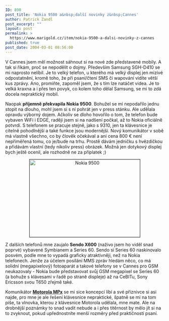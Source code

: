 ```yaml
---
ID: 890
post_title: 'Nokia 9500 a&nbsp;další novinky z&nbsp;Cannes'
author: Patrick Zandl
post_excerpt: ""
layout: post
permalink: >
  https://www.marigold.cz/item/nokia-9500-a-dalsi-novinky-z-cannes
published: true
post_date: 2004-03-01 08:56:00
---
```

<P>V Cannes jsem měl možnost sáhnout si na nové zde představené mobily. A tak si říkám, proč se nepodělit o dojmy. Především Samsung SGH-D410 se mi naprosto nelíbil. Je to velký telefon, u kterého má velký displej jen mizivé odpostatnění, kromě toho, že při psaní/čtení SMS či wapování vidíte větší kus zprávy. Ano, promiňte, zapoměl jsem, že s tím lze natáčet videa. Je to velká kraxna a i přes ten povyk, co kolem toho dělal Samsung, se mi to zdá docela nepraktický mobil. </P>
<P>Naopak <STRONG>příjemně překvapila Nokia 9500</STRONG>. Bohužel se mi nepodařilo jednu stopit na dlouho, mohl jsem si s ní pohrát jen v press stánku. Ale udělala opravdu výborný dojem. Ačkoliv se dloho hovořilo o tom, že telefon bude vybaven WiFi i EDGE, raději jsem si na nadšení počkal, až to Nokia oficiálně potvrdí. S telefonem se pracuje stejně, jako s 9310, jen ta klávesnice je citelně pohodlnější a také funkce jsou modernější. Nový komunikátor v sobě má vlastně všechno, co by člověk očekával a ani cena 800 &#8364; není nepřiměřená tomu, co je/bude na trhu. Prostě dávám jedničku s hvězdičkou a přidávám vlastní (tedy nikoliv press) obrázek. Možná jen dotykový displej bych ještě ocenil, ale rozhodně ne za příplatek ;)</P>
<P align=center><IMG height=246 alt="Nokia 9500" src="/wp-content/uploads/nokia9500.jpg" width=350 border=1></P>
<P align=left>Z dalších telefonů mne zaujalo <STRONG>Sendo X600</STRONG> (naživo jsem ho viděl snad poprvé) vybavené Symbianem a Series 60. Sendo si Series 60 naskinovalo posvém, podle mne to vypadá graficky atraktivněji, než na Nokia telefonech. Jenže za účelem posílání MMS zpráv hledám něco, co má solidní (megapixelový) fotoaparát a takové telefony se v Cannes pro GSM neukazovaly - Nokia bude představovat svůj GSM megapixel se Series 60 (a bohuže s klávesami v řadě po straně displeje) až na CeBITu, Sony Ericsson svou T650 zřejmě také. </P>
<P align=left>Komunikátor <A href="http://mobil.idnes.cz/mobilni_komunikace/mobilni_telefony/abecedni_prehled_mt/motorola/motorolavcannes1040225.html" target=_blank><STRONG>Motorola MPx</STRONG></A> se mi sice koncepcí líbí a své přiznivce si asi najde, pro mne je ale řešení klávesnice nepraktické, špatně se mi na tom píše, ta vlnovka, kterou z klávesnice Motorola udělala, mne mate. Ale na drobnější poznámky to snad vadit nebude a i přes titěrnost by mělo jít si na to zvyknout, pokud upřednostníte menší rozměry před praktičností psaní.</P>